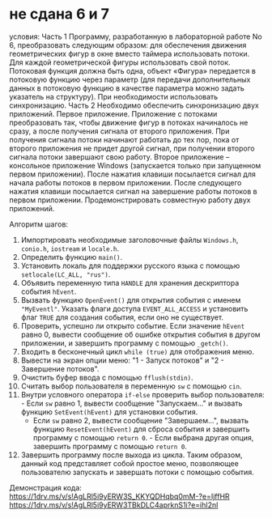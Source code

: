 # не сдана 6 и 7

условия:
Часть 1
Программу, разработанную в лабораторной работе No 6, преобразовать
следующим образом: для обеспечения движения геометрических фигур в окне
вместо таймера использовать потоки. Для каждой геометрической фигуры
использовать свой поток. Потоковая функция должна быть одна, объект
«Фигура» передается в потоковую функцию через параметр (для передачи
дополнительных данных в потоковую функцию в качестве параметра можно
задать указатель на структуру). При необходимости использовать
синхронизацию.
Часть 2
Необходимо обеспечить синхронизацию двух приложений.
Первое приложение. Приложение с потоками преобразовать так, чтобы
движение фигур в потоках начиналось не сразу, а после получения сигнала от
второго приложения. При получения сигнала потоки начинают работать до тех
пор, пока от второго приложения не придет другой сигнал, при получении
второго сигнала потоки завершают свою работу.
Второе приложение – консольное приложение Windows (запускается
только при запущенном первом приложении). После нажатия клавиши
посылается сигнал для начала работы потоков в первом приложении. После
следующего нажатия клавиши посылается сигнал на завершение работы потоков
в первом приложении.
Продемонстрировать совместную работу двух приложений.

Алгоритм шагов:

1. Импортировать необходимые заголовочные файлы `Windows.h`, `conio.h`, `iostream` и `locale.h`.
2. Определить функцию `main()`.
3. Установить локаль для поддержки русского языка с помощью `setlocale(LC_ALL, "rus")`.
4. Объявить переменную типа `HANDLE` для хранения дескриптора события `hEvent`.
5. Вызвать функцию `OpenEvent()` для открытия события с именем `"MyEventl"`. Указать флаги доступа `EVENT_ALL_ACCESS` и установить флаг `TRUE` для создания события, если оно не существует.
6. Проверить, успешно ли открыто событие. Если значение `hEvent` равно 0, вывести сообщение об ошибке открытия события в другом приложении, и завершить программу с помощью `_getch()`.
7. Входить в бесконечный цикл `while (true)` для отображения меню.
8. Вывести на экран опции меню: "1 - Запуск потоков" и "2 - Завершение потоков".
9. Очистить буфер ввода с помощью `fflush(stdin)`.
10. Считать выбор пользователя в переменную `sw` с помощью `cin`.
11. Внутри условного оператора `if-else` проверить выбор пользователя:    - Если `sw` равно 1, вывести сообщение "Запускаем..." и вызвать функцию `SetEvent(hEvent)` для установки события.
    - Если `sw` равно 2, вывести сообщение "Завершаем...", вызвать функцию `ResetEvent(hEvent)` для сброса события и завершить программу с помощью `return 0`.    - Если выбрана другая опция, завершить программу с помощью `return 0`.
12. Завершить программу после выхода из цикла.
Таким образом, данный код представляет собой простое меню, позволяющее пользователю запускать и завершать потоки с помощью события.

Демонстрация кода:
https://1drv.ms/v/s!AgLRl5i9yERW3S_KKYQDHqbq0mM-?e=IjffHR
https://1drv.ms/v/s!AgLRl5i9yERW3TBkDLC4aprknS1i?e=ihI2nl
